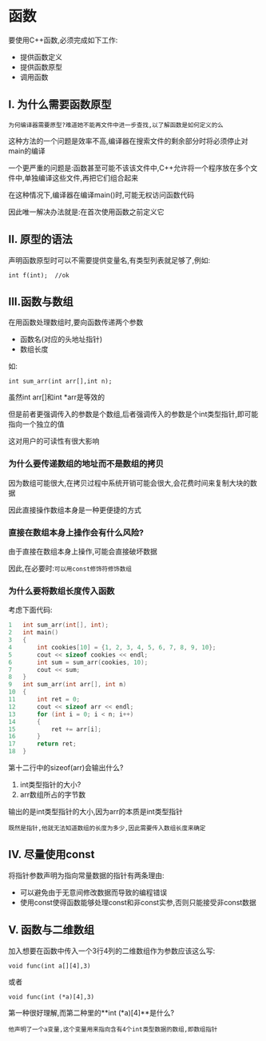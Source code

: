 # 函数
要使用C++函数,必须完成如下工作:
- 提供函数定义
- 提供函数原型
- 调用函数

## I. 为什么需要函数原型

`为何编译器需要原型?难道她不能再文件中进一步查找,以了解函数是如何定义的么`

这种方法的一个问题是效率不高,编译器在搜索文件的剩余部分时将必须停止对main的编译

一个更严重的问题是:函数甚至可能不该该文件中,C++允许将一个程序放在多个文件中,单独编译这些文件,再把它们组合起来

在这种情况下,编译器在编译main()时,可能无权访问函数代码

因此唯一解决办法就是:在首次使用函数之前定义它
 
## II. 原型的语法

声明函数原型时可以不需要提供变量名,有类型列表就足够了,例如:

    int f(int);  //ok
## III.函数与数组

在用函数处理数组时,要向函数传递两个参数
- 函数名(对应的头地址指针)
- 数组长度

如:

    int sum_arr(int arr[],int n);
虽然int arr[]和int *arr是等效的

但是前者更强调传入的参数是个数组,后者强调传入的参数是个int类型指针,即可能指向一个独立的值

这对用户的可读性有很大影响

### 为什么要传递数组的地址而不是数组的拷贝

因为数组可能很大,在拷贝过程中系统开销可能会很大,会花费时间来复制大块的数据

因此直接操作数组本身是一种更便捷的方式

### 直接在数组本身上操作会有什么风险?

由于直接在数组本身上操作,可能会直接破坏数据

因此,在必要时:`可以用const修饰符修饰数组`

### 为什么要将数组长度传入函数
考虑下面代码:
```cpp
1   int sum_arr(int[], int);
2   int main()
3   {
4       int cookies[10] = {1, 2, 3, 4, 5, 6, 7, 8, 9, 10};
5       cout << sizeof cookies << endl;
6       int sum = sum_arr(cookies, 10);
7       cout << sum;
8   }
9   int sum_arr(int arr[], int n)
10  {
11      int ret = 0;
12      cout << sizeof arr << endl;
13      for (int i = 0; i < n; i++)
14      {
15          ret += arr[i];
16      }
17      return ret;
18  }

```


第十二行中的sizeof(arr)会输出什么?

1. int类型指针的大小?
1. arr数组所占的字节数

输出的是int类型指针的大小,因为arr的本质是int类型指针

`既然是指针,他就无法知道数组的长度为多少,因此需要传入数组长度来确定`

## IV. 尽量使用const
将指针参数声明为指向常量数据的指针有两条理由:
- 可以避免由于无意间修改数据而导致的编程错误
- 使用const使得函数能够处理const和非const实参,否则只能接受非const数据


## V. 函数与二维数组
加入想要在函数中传入一个3行4列的二维数组作为参数应该这么写:

    void func(int a[][4],3)
或者
    
    void func(int (*a)[4],3)

第一种很好理解,而第二种里的**int (*a)[4]**是什么?

    他声明了一个a变量,这个变量用来指向含有4个int类型数据的数组,即数组指针

